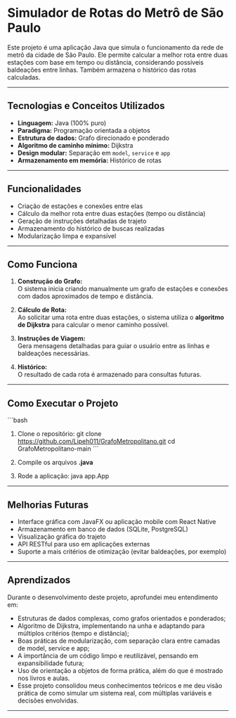 #  Simulador de Rotas do Metrô de São Paulo

Este projeto é uma aplicação Java que simula o funcionamento da rede de metrô da cidade de São Paulo. Ele permite calcular a melhor rota entre duas estações com base em tempo ou distância, considerando possíveis baldeações entre linhas. Também armazena o histórico das rotas calculadas.

---

## Tecnologias e Conceitos Utilizados

- **Linguagem:** Java (100% puro)
- **Paradigma:** Programação orientada a objetos
- **Estrutura de dados:** Grafo direcionado e ponderado
- **Algoritmo de caminho mínimo:** Dijkstra
- **Design modular:** Separação em `model`, `service` e `app`
- **Armazenamento em memória:** Histórico de rotas

---

## Funcionalidades

- Criação de estações e conexões entre elas
- Cálculo da melhor rota entre duas estações (tempo ou distância)
- Geração de instruções detalhadas de trajeto
- Armazenamento do histórico de buscas realizadas
- Modularização limpa e expansível

---

## Como Funciona

1. **Construção do Grafo:**  
   O sistema inicia criando manualmente um grafo de estações e conexões com dados aproximados de tempo e distância.

2. **Cálculo de Rota:**  
   Ao solicitar uma rota entre duas estações, o sistema utiliza o **algoritmo de Dijkstra** para calcular o menor caminho possível.

3. **Instruções de Viagem:**  
   Gera mensagens detalhadas para guiar o usuário entre as linhas e baldeações necessárias.

4. **Histórico:**  
   O resultado de cada rota é armazenado para consultas futuras.

---

## Como Executar o Projeto
´´´bash
1. Clone o repositório:
   git clone https://github.com/Lipeh011/GrafoMetropolitano.git
   cd GrafoMetropolitano-main
 ´´´  
2. Compile os arquivos **.java**
   
3. Rode a aplicação:
   java app.App

---

## Melhorias Futuras

- Interface gráfica com JavaFX ou aplicação mobile com React Native
- Armazenamento em banco de dados (SQLite, PostgreSQL)
- Visualização gráfica do trajeto
- API RESTful para uso em aplicações externas
- Suporte a mais critérios de otimização (evitar baldeações, por exemplo)

---

## Aprendizados
Durante o desenvolvimento deste projeto, aprofundei meu entendimento em:

- Estruturas de dados complexas, como grafos orientados e ponderados;
- Algoritmo de Dijkstra, implementando na unha e adaptando para múltiplos critérios (tempo e distância);
- Boas práticas de modularização, com separação clara entre camadas de model, service e app;
- A importância de um código limpo e reutilizável, pensando em expansibilidade futura;
- Uso de orientação a objetos de forma prática, além do que é mostrado nos livros e aulas.
- Esse projeto consolidou meus conhecimentos teóricos e me deu visão prática de como simular um sistema real, com múltiplas variáveis e decisões envolvidas.

---
